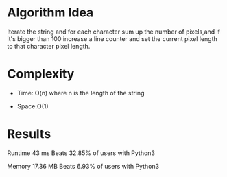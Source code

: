 # Algorithm Idea

Iterate the string and for each character sum up the number of pixels,and if it's bigger than 100 increase a line counter and set the current pixel length to that character pixel length.

# Complexity

- Time: O(n) where n is the length of the string

- Space:O(1)

# Results

Runtime
43
ms
Beats
32.85%
of users with Python3

Memory
17.36
MB
Beats
6.93%
of users with Python3